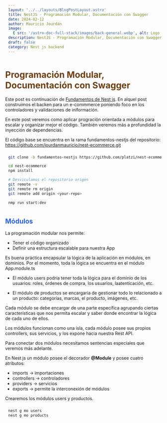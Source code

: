 ```yaml
---
layout: '../../layouts/BlogPostLayout.astro'
title: NestJS - Programación Modular, Documentación con Swagger
date: 2024-02-12
author: Mauricio Jourdán
image:
  { src: '/astro-doc-full-stack/images/back-general.webp', alt: Logo nest js' }
description: NestJS - Programación Modular, Documentación con Swagger
draft: false
category: Nest js backend
---
```


# Programación Modular, Documentación con Swagger

Este post es continuación de [Fundamentos de Nest js](/astro-doc-full-stack/blog/nest). En alquel post construimos el backen para un e-commmerce poniendo foco en los controladores y validaciones de iniformación.

En este post veremos como aplicar progración orientada a módulos para escalar y organizar mejor el código. También veremos más a profundidad la inyección de dependencias.

El código base se encuentra en la rama fundamentos-nestjs del repositorio: https://github.com/jourdanmauricio/nest-ecommerce.git

```bash
git clone -b fundamentos-nestjs https://github.com/platzi/nest-ecommerce.git

cd nest-ecommerce
npm install

# Desviculamos el repositorio origen
git remote -v
git remote rm origin
git remote add origin <your-repo>

nmp run start:dev
```

## Módulos

La programación modular nos permite:

- Tener el código organizado
- Definir una estructura escalable para nuestra App

Es buena práctica encapsular la lógica de la aplicación en módulos, en dominios. Por el momento, toda la lógica se encuentra en el módulo App.module.ts

- El módulo users podría tener toda la lógica para el dominio de los usuarios: roles, órdenes de compra, los usuarios, laatenticación, etc.

- El módulo de productos se encargaría de gestionar todo lo relacionado a un producto: categorías, marcas, el producto, imágenes, etc.

Cada módulo se debe encargar de una parte específica agrupando ciertas características que nos permita escalar y saber donde encontrar la lógica de cada uno de ellos.

Los módulos funcionan como una isla, cada módulo posee sus propios controllers, sus servicios, y los expone hacia nuestra Rest API.

Para conectar dos módulos necesitamos sentencias especiales que veremos más adelante.

En Nest js un módulo posee el decorador **@Module** y posee cuatro atributos:

- imports -> importaciones
- controllers -> controladores
- providers -> servicios
- exports -> permite la interconexión de módulos

Crearemos los módulos users y productos.

```bash
nest g mo users
nest g mo products
```

<style>
  h1 { color: #713f12; }
  h2 { color: #2563eb; }
  h3 { color: #a855f7; }
  img {
    width: 100%;
    height: 100%;
    object-fit: cover;
  }
  pre {
    padding: 10px;
  }
</style>
